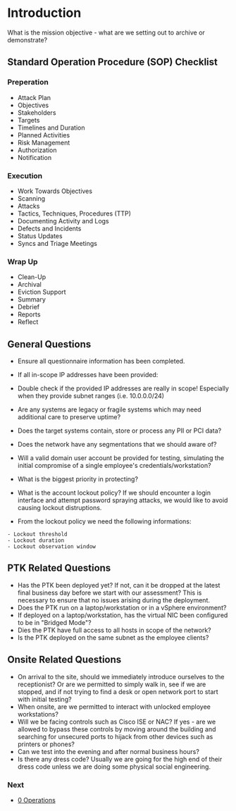 # Introduction

What is the mission objective - what are we setting out to archive or demonstrate?

## Standard Operation Procedure (SOP) Checklist

### Preperation

* Attack Plan
* Objectives
* Stakeholders
* Targets
* Timelines and Duration
* Planned Activities
* Risk Management
* Authorization
* Notification

### Execution

* Work Towards Objectives
* Scanning
* Attacks
* Tactics, Techniques, Procedures (TTP)
* Documenting Activity and Logs
* Defects and Incidents
* Status Updates
* Syncs and Triage Meetings

### Wrap Up

* Clean-Up
* Archival
* Eviction Support
* Summary
* Debrief
* Reports
* Reflect

## General Questions

* Ensure all questionnaire information has been completed.
* If all in-scope IP addresses have been provided:

* Double check if the provided IP addresses are really in scope! Especially when they provide subnet ranges (i.e. 10.0.0.0/24)
* Are any systems are legacy or fragile systems which may need additional care to preserve uptime?
* Does the target systems contain, store or process any PII or PCI data?
* Does the network have any segmentations that we should aware of?
* Will a valid domain user account be provided for testing, simulating the initial compromise of a single employee's credentials/workstation?
* What is the biggest priority in protecting?
* What is the account lockout policy? If we should encounter a login interface and attempt password spraying attacks, we would like to avoid causing lockout distruptions.

* From the lockout policy we need the following informations:
```
- Lockout threshold
- Lockout duration
- Lockout observation window
```

## PTK Related Questions

* Has the PTK been deployed yet? If not, can it be dropped at the latest final business day before we start with our assessment? This is necessary to ensure that no issues arising during the deployment.
* Does the PTK run on a laptop/workstation or in a vSphere environment?
* If deployed on a laptop/workstation, has the virtual NIC been configured to be in "Bridged Mode"?
* Dies the PTK have full access to all hosts in scope of the network?
* Is the PTK deployed on the same subnet as the employee clients?

## Onsite Related Questions

* On arrival to the site, should we immediately introduce ourselves to the receptionist? Or are we permitted to simply walk in, see if we are stopped, and if not trying to find a desk or open network port to start with initial testing?
* When onsite, are we permitted to interact with unlocked employee workstations?
* Will we be facing controls such as Cisco ISE or NAC? If yes - are we allowed to bypass these controls by moving around the building and searching for unsecured ports to hijack from other devices such as printers or phones?
* Can we test into the evening and after normal business hours?
* Is there any dress code? Usually we are going for the high end of their dress code unless we are doing some physical social engineering.

### Next
- [0 Operations](https://github.com/0xsyr0/Red-Team-Playbooks/blob/master/0-Operations/0-Operations.md)
